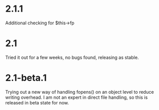 # 2.1.1 #

Additional checking for $this->fp

# 2.1 #

Tried it out for a few weeks, no bugs found, releasing as stable.

# 2.1-beta.1 #

Trying out a new way of handling fopens() on an object level to reduce writing overhead. I am not an expert in direct 
file handling, so this is released in beta state for now. 
